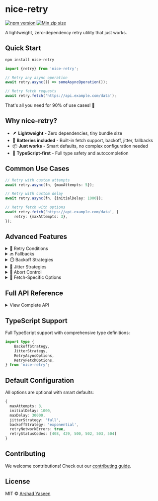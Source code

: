 # nice-retry

[![npm version](https://badge.fury.io/js/nice-retry.svg)](https://badge.fury.io/js/nice-retry)
[![Min zip size](https://img.shields.io/bundlephobia/minzip/nice-retry)](https://bundlephobia.com/package/nice-retry)

A lightweight, zero-dependency retry utility that just works.

## Quick Start

```bash
npm install nice-retry
```

```typescript
import {retry} from 'nice-retry';

// Retry any async operation
await retry.async(() => someAsyncOperation());

// Retry fetch requests
await retry.fetch('https://api.example.com/data');
```

That's all you need for 90% of use cases! 🎉

## Why nice-retry?

- 🪶 **Lightweight** - Zero dependencies, tiny bundle size
- 🔋 **Batteries included** - Built-in fetch support, backoff, jitter, fallbacks
- 📦 **Just works** - Smart defaults, no complex configuration needed
- 💪 **TypeScript-first** - Full type safety and autocompletion

## Common Use Cases

```typescript
// Retry with custom attempts
await retry.async(fn, {maxAttempts: 5});

// Retry with custom delay
await retry.async(fn, {initialDelay: 1000});

// Retry fetch with options
await retry.fetch('https://api.example.com/data', {
    retry: {maxAttempts: 3},
});
```

## Advanced Features

<details>
<summary>🔄 Retry Conditions</summary>

```typescript
await retry.async(fn, {
    retryIf: error => error.name === 'NetworkError',
});
```

</details>

<details>
<summary>🔙 Fallbacks</summary>

```typescript
await retry.async(fn, {
    fallback: async () => backupOperation(),
    // Or multiple fallbacks
    fallback: [async () => primaryBackup(), async () => secondaryBackup()],
});
```

</details>

<details>
<summary>⏱️ Backoff Strategies</summary>

Backoff is a technique that progressively increases the delay between retry attempts. This helps prevent overwhelming the system being called and allows it time to recover from any issues. Like gradually stepping back when something's not working, rather than continuously trying at the same rate.

```typescript
await retry.async(fn, {
    backoffStrategy: 'exponential', // 1s → 2s → 4s (default)
    backoffStrategy: 'linear', // 1s → 2s → 3s
    backoffStrategy: 'aggressive', // 1s → 3s → 9s
    backoffStrategy: 'fixed', // 1s → 1s → 1s
});
```

</details>

<details>
<summary>🎲 Jitter Strategies</summary>

Jitter adds randomness to retry delays to prevent multiple clients from retrying at exactly the same time. This is particularly important in distributed systems where synchronized retries could cause "thundering herd" problems - where many clients hit a service simultaneously after a failure.

```typescript
await retry.async(fn, {
    jitterStrategy: 'full', // Random between 0 and delay (default)
    jitterStrategy: 'equal', // Random between delay/2 and delay*1.5
    jitterStrategy: 'decorrelated', // Independent random delays
    jitterStrategy: 'none', // Exact delays
});
```

</details>

<details>
<summary>🛑 Abort Control</summary>

```typescript
const controller = new AbortController();

await retry.async(fn, {
    signal: controller.signal,
});

// Cancel retries
controller.abort();
```

</details>

<details>
<summary>📡 Fetch-Specific Options</summary>

```typescript
await retry.fetch('https://api.example.com/data', {
    retry: {
        retryStatusCodes: [408, 429, 500, 502, 503, 504], // HTTP status codes that will trigger a retry
        retryNetworkErrors: true, // Whether to retry on network/connection errors
    },
});
```

</details>

## Full API Reference

<details>
<summary>View Complete API</summary>

### retry.async<T>

```typescript
function async<T>(
    fn: () => Promise<T>,
    options?: RetryAsyncOptions<T>,
): Promise<RetryAsyncResult<T>>;

interface RetryAsyncResult<T> {
    data: T; // The result of the function
    attempts: number; // The number of attempts made
    totalTime: number; // The total time taken for all attempts
    errors: Error[]; // The errors that occurred during the attempts
}
```

### retry.fetch

```typescript
function fetch(
    input: RequestInfo | URL,
    init?: RequestInit & {
        retry?: RetryFetchOptions;
    },
): Promise<RetryFetchResult>;

interface RetryFetchResult {
    response: Response; // The response from the fetch request
    attempts: number; // The number of attempts made
    totalTime: number; // The total time taken for all attempts
    errors: Error[]; // The errors that occurred during the attempts
}
```

### Error Types

```typescript
import {
    MaxRetriesExceededError, // Thrown when max retries are exceeded
    RetryAbortedError, // Thrown when the operation is aborted
    RetryConditionFailedError, // Thrown when the retry condition check fails
    RetryOperationError, // Base error for all retry operations
} from 'nice-retry';
```

</details>

## TypeScript Support

Full TypeScript support with comprehensive type definitions:

```typescript
import type {
    BackoffStrategy,
    JitterStrategy,
    RetryAsyncOptions,
    RetryFetchOptions,
} from 'nice-retry';
```

## Default Configuration

All options are optional with smart defaults:

```typescript
{
  maxAttempts: 3,
  initialDelay: 1000,
  maxDelay: 30000,
  jitterStrategy: 'full',
  backoffStrategy: 'exponential',
  retryNetworkErrors: true,
  retryStatusCodes: [408, 429, 500, 502, 503, 504]
}
```

## Contributing

We welcome contributions! Check out our [contributing guide](https://github.com/arshad-yaseen/nice-retry/blob/main/CONTRIBUTING.md).

## License

MIT © [Arshad Yaseen](https://github.com/arshad-yaseen)
